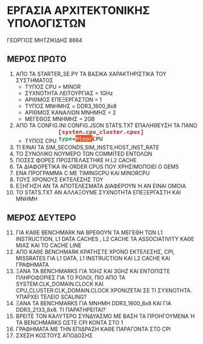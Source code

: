 #  ΕΡΓΑΣΙΑ ΑΡΧΙΤΕΚΤΟΝΙΚΗΣ ΥΠΟΛΟΓΙΣΤΩΝ
ΓΕΩΡΓΙΟΣ ΜΗΤΖΙΚΙΔΗΣ 8664
## ΜΕΡΟΣ ΠΡΩΤΟ
1. ΑΠΟ ΤΑ STARTER_SE.PY ΤΑ ΒΑΣΙΚΑ ΧΑΡΑΚΤΗΡΙΣΤΙΚΑ ΤΟΥ ΣΥΣΤΗΜΑΤΟΣ
   - ΤΥΠΟΣ CPU = MINOR
   - ΣΥΧΝΟΤΗΤΑ ΛΕΙΤΟΥΡΓΙΑΣ = 1GHz
   - ΑΡΙΘΜΟΣ ΕΠΕΞΕΡΓΑΣΤΩΝ = 1
   - ΤΥΠΟΣ ΜΝΗΜΗΣ = DDR3_1600_8x8
   - ΑΡΙΘΜΟΣ ΚΑΝΑΛΙΩΝ ΜΝΗΜΗΣ = 2
   - ΜΕΓΕΘΟΣ ΜΝΗΜΗΣ = 2GB
3. ΑΠΟ ΤΑ CONFIG.INI CONFIG.JSON STATS.TXT ΕΠΑΛΗΘΕΥΣΗ ΤΑ ΠΑΝΩ
   - ΤΥΠΟΣ CPU
      ![CPU TYPE](/cpu_type.png)
5. ΤΙ ΕΙΝΑΙ ΤΑ SIM_SECONDS,SIM_INSTS,HOST_INST_RATE
6. ΤΟ ΣΥΝΟΛΙΚΟ ΝΟΥΜΕΡΟ ΤΩΝ COMMITED ΕΝΤΟΛΩΝ
7. ΠΟΣΕΣ ΦΟΡΕΣ ΠΡΟΣΠΕΛΑΣΤΗΚΕ Η L2 CACHE
8. ΤΑ ΔΙΑΦΟΡΕΤΙΚΑ IN-ORDER CPUS ΠΟΥ ΧΡΗΣΙΜΟΠΟΙΕΙ Ο GEM5
9. ΕΝΑ ΠΡΟΓΡΑΜΜΑ C ΜΕ TIMINGCPU ΚΑΙ MINORCPU
10. ΤΟΥΣ ΧΡΟΝΟΥΣ ΕΚΤΕΛΕΣΗΣ ΤΟΥ
11. ΕΞΗΓΗΣΗ ΑΝ ΤΑ ΑΠΟΤΕΛΕΣΜΑΤΑ ΔΙΑΦΕΡΟΥΝ Ή ΑΝ ΕΙΝΑΙ ΟΜΟΙΑ
12. ΤΟ STATS.TXT ΑΝ ΑΛΛΑΞΟΥΜΕ ΣΥΧΝΟΤΗΤΑ ΕΠΕΞΕΡΓΑΣΤΗ ΚΑΙ ΜΝΗΜΗ
## ΜΕΡΟΣ ΔΕΥΤΕΡΟ
11. ΓΙΑ ΚΑΘΕ BENCHMARK ΝΑ ΒΡΕΘΟΥΝ ΤΑ ΜΕΓΕΘΗ ΤΩΝ L1 INSTRUCTION, L1 DATA CACHES , L2 CACHE ΤΑ ASSOCIATIVITY ΚΑΘΕ ΜΙΑΣ ΚΑΙ ΤΟ CACHE LINE
12. ΑΠΟ ΚΑΘΕ BENCHMARK ΚΡΑΤΗΣΤΕ ΧΡΟΝΟ ΕΚΤΕΛΕΣΗΣ, CPI, MISSRATES ΓΙΑ L1 DATA, L1 INSTRUCTION ΚΑΙ L2 CACHE ΚΑΙ ΓΡΑΦΗΜΑΤΑ
13. ΞΑΝΑ ΤΑ BENCHMARKS ΓΙΑ 1GHZ ΚΑΙ 3GHZ ΚΑΙ ΕΝΤΟΠΙΣΤΕ ΠΛΗΡΟΦΟΡΙΕΣ ΓΙΑ ΤΟ ΡΟΛΟΙ, ΠΙΟ ΑΠΟ ΤΑ SYSTEM.CLK_DOMAIN.CLOCK KAI CPU_CLUSTER.CLK_DOMAIN.CLOCK ΧΡΟΝΙΖΕΤΑΙ ΣΕ ΤΙ ΣΥΧΝΟΤΗΤΑ. ΥΠΑΡΧΕΙ ΤΕΛΕΙΟ SCALING?
14. ΞΑΝΑ ΤΑ BENCHMARKS ΓΙΑ ΜΝΗΜΗ DDR3_1600_8x8 ΚΑΙ ΓΙΑ DDR3_2133_8x8. ΤΙ ΠΑΡΑΤΗΡΕΙΤΑΙ?
15. ΒΡΕΙΤΕ ΤΟΝ ΚΑΛΥΤΕΡΟ ΣΥΝΔΥΑΣΜΟ ΜΕ ΒΑΣΗ ΤΑ ΠΡΟΗΓΟΥΜΕΝΑ Ή ΤΑ BENCHMARKS ΩΣΤΕ CPI ΚΟΝΤΑ ΣΤΟ 1
16. ΓΡΑΦΗΜΑΤΑ ΜΕ ΤΗΝ ΕΠΙΔΡΑΣΗ ΚΑΘΕ ΠΑΡΑΓΟΝΤΑ ΣΤΟ CPI
17. ΣΧΕΣΗ ΚΟΣΤΟΥΣ ΑΠΟΔΟΣΗΣ
